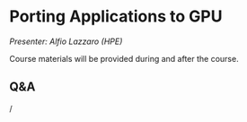 # Porting Applications to GPU

*Presenter: Alfio Lazzaro (HPE)*

Course materials will be provided during and after the course.

<!--
Temporary location of materials (for the lifetime of the training project):

-   Slides: `/project/project_465001726/Slides/HPE/12_2_GPU_porting.pdf`
-->

<!--
Archived materials on LUMI:

-   Slides: `/appl/local/training/2p3day-20250303/files/LUMI-2p3day-20250303-305-Porting_to_GPU.pdf`

-   Recording: `/appl/local/training/2p3day-20250303/recordings/305-Porting_to_GPU.mp4`

These materials can only be distributed to actual users of LUMI (active user account).
-->


## Q&A

/

